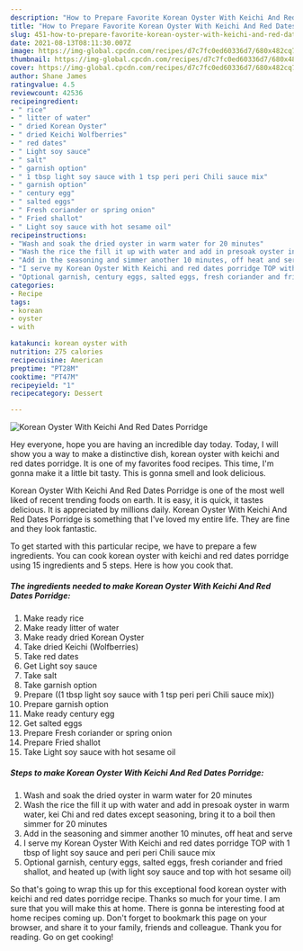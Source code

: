 ```yaml
---
description: "How to Prepare Favorite Korean Oyster With Keichi And Red Dates Porridge"
title: "How to Prepare Favorite Korean Oyster With Keichi And Red Dates Porridge"
slug: 451-how-to-prepare-favorite-korean-oyster-with-keichi-and-red-dates-porridge
date: 2021-08-13T08:11:30.007Z
image: https://img-global.cpcdn.com/recipes/d7c7fc0ed60336d7/680x482cq70/korean-oyster-with-keichi-and-red-dates-porridge-recipe-main-photo.jpg
thumbnail: https://img-global.cpcdn.com/recipes/d7c7fc0ed60336d7/680x482cq70/korean-oyster-with-keichi-and-red-dates-porridge-recipe-main-photo.jpg
cover: https://img-global.cpcdn.com/recipes/d7c7fc0ed60336d7/680x482cq70/korean-oyster-with-keichi-and-red-dates-porridge-recipe-main-photo.jpg
author: Shane James
ratingvalue: 4.5
reviewcount: 42536
recipeingredient:
- " rice"
- " litter of water"
- " dried Korean Oyster"
- " dried Keichi Wolfberries"
- " red dates"
- " Light soy sauce"
- " salt"
- " garnish option"
- " 1 tbsp light soy sauce with 1 tsp peri peri Chili sauce mix"
- " garnish option"
- " century egg"
- " salted eggs"
- " Fresh coriander or spring onion"
- " Fried shallot"
- " Light soy sauce with hot sesame oil"
recipeinstructions:
- "Wash and soak the dried oyster in warm water for 20 minutes"
- "Wash the rice the fill it up with water and add in presoak oyster in warm water, kei Chi and red dates except seasoning, bring it to a boil then simmer for 20 minutes"
- "Add in the seasoning and simmer another 10 minutes, off heat and serve"
- "I serve my Korean Oyster With Keichi and red dates porridge TOP with 1 tbsp of light soy sauce and peri peri Chili sauce mix"
- "Optional garnish, century eggs, salted eggs, fresh coriander and fried shallot, and heated up (with light soy sauce and top with hot sesame oil)"
categories:
- Recipe
tags:
- korean
- oyster
- with

katakunci: korean oyster with 
nutrition: 275 calories
recipecuisine: American
preptime: "PT28M"
cooktime: "PT47M"
recipeyield: "1"
recipecategory: Dessert

---
```



![Korean Oyster With Keichi And Red Dates Porridge](https://img-global.cpcdn.com/recipes/d7c7fc0ed60336d7/680x482cq70/korean-oyster-with-keichi-and-red-dates-porridge-recipe-main-photo.jpg)

Hey everyone, hope you are having an incredible day today. Today, I will show you a way to make a distinctive dish, korean oyster with keichi and red dates porridge. It is one of my favorites food recipes. This time, I'm gonna make it a little bit tasty. This is gonna smell and look delicious.

Korean Oyster With Keichi And Red Dates Porridge is one of the most well liked of recent trending foods on earth. It is easy, it is quick, it tastes delicious. It is appreciated by millions daily. Korean Oyster With Keichi And Red Dates Porridge is something that I've loved my entire life. They are fine and they look fantastic.




To get started with this particular recipe, we have to prepare a few ingredients. You can cook korean oyster with keichi and red dates porridge using 15 ingredients and 5 steps. Here is how you cook that.

<!--inarticleads1-->

##### The ingredients needed to make Korean Oyster With Keichi And Red Dates Porridge:

1. Make ready  rice
1. Make ready  litter of water
1. Make ready  dried Korean Oyster
1. Take  dried Keichi (Wolfberries)
1. Take  red dates
1. Get  Light soy sauce
1. Take  salt
1. Take  garnish option
1. Prepare  ((1 tbsp light soy sauce with 1 tsp peri peri Chili sauce mix))
1. Prepare  garnish option
1. Make ready  century egg
1. Get  salted eggs
1. Prepare  Fresh coriander or spring onion
1. Prepare  Fried shallot
1. Take  Light soy sauce with hot sesame oil




<!--inarticleads2-->

##### Steps to make Korean Oyster With Keichi And Red Dates Porridge:

1. Wash and soak the dried oyster in warm water for 20 minutes
1. Wash the rice the fill it up with water and add in presoak oyster in warm water, kei Chi and red dates except seasoning, bring it to a boil then simmer for 20 minutes
1. Add in the seasoning and simmer another 10 minutes, off heat and serve
1. I serve my Korean Oyster With Keichi and red dates porridge TOP with 1 tbsp of light soy sauce and peri peri Chili sauce mix
1. Optional garnish, century eggs, salted eggs, fresh coriander and fried shallot, and heated up (with light soy sauce and top with hot sesame oil)




So that's going to wrap this up for this exceptional food korean oyster with keichi and red dates porridge recipe. Thanks so much for your time. I am sure that you will make this at home. There is gonna be interesting food at home recipes coming up. Don't forget to bookmark this page on your browser, and share it to your family, friends and colleague. Thank you for reading. Go on get cooking!
